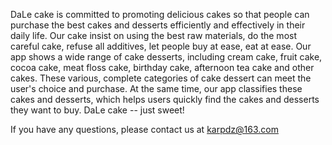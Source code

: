 DaLe cake is committed to promoting delicious cakes so that people can purchase the best cakes and desserts efficiently and effectively in their daily life. Our cake insist on using the best raw materials, do the most careful cake, refuse all additives, let people buy at ease, eat at ease.
    Our app shows a wide range of cake desserts, including cream cake, fruit cake, cocoa cake, meat floss cake, birthday cake, afternoon tea cake and other cakes. These various, complete categories of cake dessert can meet the user's choice and purchase. At the same time, our app classifies these cakes and desserts, which helps users quickly find the cakes and desserts they want to buy.
    DaLe cake -- just sweet!

If you have any questions, please contact us at karpdz@163.com
